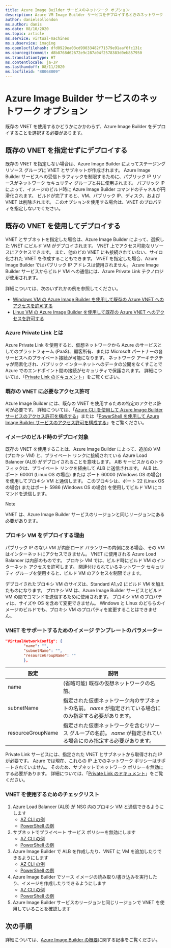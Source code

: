```yaml
---
title: Azure Image Builder サービスのネットワーク オプション
description: Azure VM Image Builder サービスをデプロイするときのネットワーク オプションについて理解します
author: danielsollondon
ms.author: danis
ms.date: 08/10/2020
ms.topic: article
ms.service: virtual-machines
ms.subservice: imaging
ms.openlocfilehash: dfd0929ea03cd99033482f71579e91aaf6fc131c
ms.sourcegitcommit: d8b8768d62672e9c287a04f2578383d0eb857950
ms.translationtype: HT
ms.contentlocale: ja-JP
ms.lasthandoff: 08/11/2020
ms.locfileid: "88068009"
---
```

# <a name="azure-image-builder-service-networking-options"></a>Azure Image Builder サービスのネットワーク オプション

既存の VNET を使用するかどうかにかかわらず、Azure Image Builder をデプロイすることを選択する必要があります。

## <a name="deploy-without-specifying-an-existing-vnet"></a>既存の VNET を指定せずにデプロイする

既存の VNET を指定しない場合は、Azure Image Builder によってステージング リソース グループに VNET とサブネットが作成されます。 Azure Image Builder サービスへの受信トラフィックを制限するために、パブリック IP リソースがネットワーク セキュリティ グループと共に使用されます。 パブリック IP によって、イメージのビルド時に Azure Image Builder コマンドのチャネルが円滑化されます。 ビルドが完了すると、VM、パブリック IP、ディスク、および VNET は削除されます。 このオプションを使用する場合は、VNET のプロパティを指定しないでください。

## <a name="deploy-using-an-existing-vnet"></a>既存の VNET を使用してデプロイする

VNET とサブネットを指定した場合は、Azure Image Builder によって、選択した VNET にビルド VM がデプロイされます。 VNET 上でアクセス可能なリソースにアクセスできます。 また、他のどの VNET にも接続されていない、サイロ化された VNET を作成することもできます。 VNET を指定した場合、Azure Image Builder ではパブリック IP アドレスは使用されません。 Azure Image Builder サービスからビルド VM への通信には、Azure Private Link テクノロジが使用されます。

詳細については、次のいずれかの例を参照してください。

* [Windows VM の Azure Image Builder を使用して既存の Azure VNET へのアクセスを許可する](../windows/image-builder-vnet.md)
* [Linux VM の Azure Image Builder を使用して既存の Azure VNET へのアクセスを許可する](image-builder-vnet.md)

### <a name="what-is-azure-private-link"></a>Azure Private Link とは

Azure Private Link を使用すると、仮想ネットワークから Azure のサービスとしてのプラットフォーム (PaaS)、顧客所有、または Microsoft パートナーの各サービスへのプライベート接続が可能になります。 ネットワーク アーキテクチャが簡素化され、パブリック インターネットへのデータの公開をなくすことで Azure でのエンドポイント間の接続がセキュリティで保護されます。 詳細については、「[Private Link のドキュメント](https://docs.microsoft.com/azure/private-link)」をご覧ください。

### <a name="required-permissions-for-an-existing-vnet"></a>既存の VNET に必要なアクセス許可

Azure Image Builder には、既存の VNET を使用するための特定のアクセス許可が必要です。 詳細については、「[Azure CLI を使用して Azure Image Builder サービスのアクセス許可を構成する](image-builder-permissions-cli.md)」または「[PowerShell を使用して Azure Image Builder サービスのアクセス許可を構成する](image-builder-permissions-powershell.md)」をご覧ください。

### <a name="what-is-deployed-during-an-image-build"></a>イメージのビルド時のデプロイ対象

既存の VNET を使用することは、Azure Image Builder によって、追加の VM (プロキシ VM) と、プライベート リンクに接続されている Azure Load Balancer (ALB) がデプロイされることを意味します。 AIB サービスからのトラフィックは、プライベート リンクを経由して ALB に送信されます。 ALB は、ポート 60001 (Linux OS の場合) または ポート 60000 (Windows OS の場合) を使用してプロキシ VM と通信します。 このプロキシは、ポート 22 (Linux OS の場合) またはポート 5986 (Windows OS の場合) を使用してビルド VM にコマンドを送信します。

> [!NOTE]
> VNET は、Azure Image Builder サービスのリージョンと同じリージョンにある必要があります。
> 

### <a name="why-deploy-a-proxy-vm"></a>プロキシ VM をデプロイする理由

パブリック IP のない VM が内部ロード バランサーの内側にある場合、その VM はインターネットにアクセスできません。 VNET に使用される Azure Load Balancer は内部のものです。 プロキシ VM では、ビルド時にビルド VM のインターネット アクセスを許可します。 関連付けられているネットワーク セキュリティ グループを使用すると、ビルド VM のアクセスを制限できます。

デプロイされたプロキシ VM のサイズは、Standard A1_v2 にビルド VM を加えたものになります。 プロキシ VM は、Azure Image Builder サービスとビルド VM の間でコマンドを送信するために使用されます。 プロキシ VM のプロパティは、サイズや OS を含めて変更できません。 Windows と Linux のどちらのイメージのビルドでも、プロキシ VM のプロパティを変更することはできません。

### <a name="image-template-parameters-to-support-vnet"></a>VNET をサポートするためのイメージ テンプレートのパラメーター
```json
"VirtualNetworkConfig": {
        "name": "",
        "subnetName": "",
        "resourceGroupName": ""
        },
```

| 設定 | 説明 |
|---------|---------|
| name | (省略可能) 既存の仮想ネットワークの名前。 |
| subnetName | 指定された仮想ネットワーク内のサブネットの名前。 *name* が指定されている場合にのみ指定する必要があります。 |
| resourceGroupName | 指定された仮想ネットワークを含むリソース グループの名前。 *name* が指定されている場合にのみ指定する必要があります。 |

Private Link サービスには、指定された VNET とサブネットから取得された IP が必要です。 Azure では現在、これらの IP 上でのネットワーク ポリシーはサポートされていません。 そのため、サブネットでネットワーク ポリシーを無効にする必要があります。 詳細については、「[Private Link のドキュメント](https://docs.microsoft.com/azure/private-link)」をご覧ください。

### <a name="checklist-for-using-your-vnet"></a>VNET を使用するためのチェックリスト

1. Azure Load Balancer (ALB) が NSG 内のプロキシ VM と通信できるようにします
    * [AZ CLI の例](image-builder-vnet.md#add-network-security-group-rule)
    * [PowerShell の例](../windows/image-builder-vnet.md#add-network-security-group-rule)
2. サブネットでプライベート サービス ポリシーを無効にします
    * [AZ CLI の例](image-builder-vnet.md#disable-private-service-policy-on-subnet)
    * [PowerShell の例](../windows/image-builder-vnet.md#disable-private-service-policy-on-subnet)
3. Azure Image Builder で ALB を作成したり、VNET に VM を追加したりできるようにします
    * [AZ CLI の例](image-builder-permissions-cli.md#existing-vnet-azure-role-example)
    * [PowerShell の例](image-builder-permissions-powershell.md#permission-to-customize-images-on-your-vnets)
4. Azure Image Builder でソース イメージの読み取り/書き込みを実行したり、イメージを作成したりできるようにします
    * [AZ CLI の例](image-builder-permissions-cli.md#custom-image-azure-role-example)
    * [PowerShell の例](image-builder-permissions-powershell.md#custom-image-azure-role-example)
5. Azure Image Builder サービスのリージョンと同じリージョンで VNET を使用していることを確認します


## <a name="next-steps"></a>次の手順

詳細については、[Azure Image Builder の概要](image-builder-overview.md)に関する記事をご覧ください。